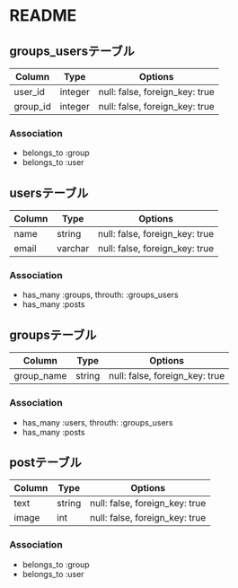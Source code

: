 # README

## groups_usersテーブル

|Column|Type|Options|
|------|----|-------|
|user_id|integer|null: false, foreign_key: true|
|group_id|integer|null: false, foreign_key: true|

### Association
- belongs_to :group
- belongs_to :user


## usersテーブル

|Column|Type|Options|
|------|----|-------|
|name|string|null: false, foreign_key: true|
|email|varchar|null: false, foreign_key: true|

### Association
- has_many :groups, throuth: :groups_users
- has_many :posts

## groupsテーブル

|Column|Type|Options|
|------|----|-------|
|group_name|string|null: false, foreign_key: true|

### Association
- has_many :users, throuth: :groups_users
- has_many :posts

## postテーブル

|Column|Type|Options|
|------|----|-------|
|text|string|null: false, foreign_key: true|
|image|int|null: false, foreign_key: true|

### Association
- belongs_to :group
- belongs_to :user

